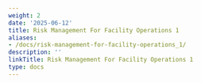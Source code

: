 ```yaml
---
weight: 2
date: '2025-06-12'
title: Risk Management For Facility Operations 1
aliases:
- /docs/risk-management-for-facility-operations_1/
description: ''
linkTitle: Risk Management For Facility Operations 1
type: docs
---
```


